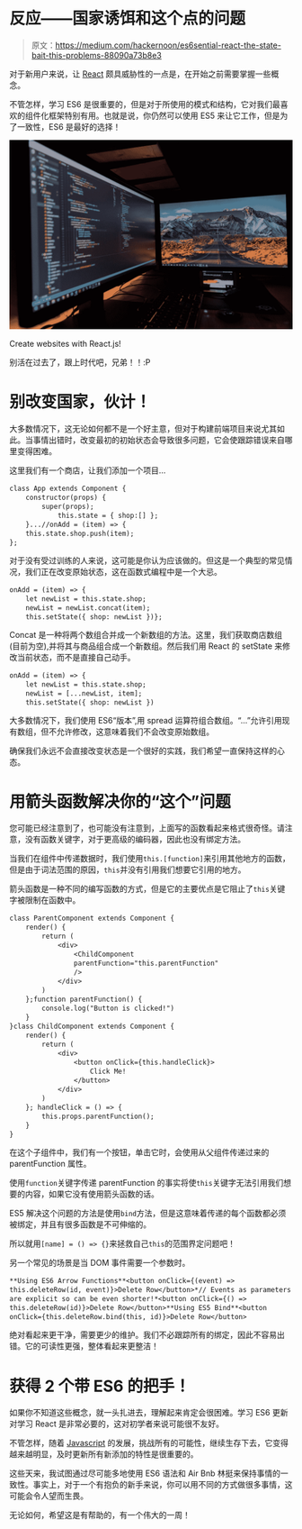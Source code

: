 # 反应——国家诱饵和这个点的问题

> 原文：<https://medium.com/hackernoon/es6sential-react-the-state-bait-this-problems-88090a73b8e3>

对于新用户来说，让 [React](https://hackernoon.com/tagged/react) 颇具威胁性的一点是，在开始之前需要掌握一些概念。

不管怎样，学习 ES6 是很重要的，但是对于所使用的模式和结构，它对我们最喜欢的组件化框架特别有用。也就是说，你仍然可以使用 ES5 来让它工作，但是为了一致性，ES6 是最好的选择！

![](img/04e55182c43893ca4da7dee719631188.png)

Create websites with React.js!

别活在过去了，跟上时代吧，兄弟！！:P

# 别改变国家，伙计！

大多数情况下，这无论如何都不是一个好主意，但对于构建前端项目来说尤其如此。当事情出错时，改变最初的初始状态会导致很多问题，它会使跟踪错误来自哪里变得困难。

这里我们有一个商店，让我们添加一个项目…

```
class App extends Component { 
    constructor(props) {  
        super(props);  
            this.state = { shop:[] }; 
    }...//onAdd = (item) => {  
    this.state.shop.push(item);
};
```

对于没有受过训练的人来说，这可能是你认为应该做的。但这是一个典型的常见情况，我们正在改变原始状态，这在函数式编程中是一个大忌。

```
onAdd = (item) => { 
    let newList = this.state.shop;
    newList = newList.concat(item);
    this.setState({ shop: newList })};
```

Concat 是一种将两个数组合并成一个新数组的方法。这里，我们获取商店数组(目前为空),并将其与商品组合成一个新数组。然后我们用 React 的 setState 来修改当前状态，而不是直接自己动手。

```
onAdd = (item) => {
    let newList = this.state.shop;
    newList = [...newList, item];
    this.setState({ shop: newList })
```

大多数情况下，我们使用 ES6“版本”,用 spread 运算符组合数组。“…”允许引用现有数组，但不允许修改，这意味着我们不会改变原始数组。

确保我们永远不会直接改变状态是一个很好的实践，我们希望一直保持这样的心态。

# 用箭头函数解决你的“这个”问题

您可能已经注意到了，也可能没有注意到，上面写的函数看起来格式很奇怪。请注意，没有函数关键字，对于更高级的编码器，因此也没有绑定方法。

当我们在组件中传递数据时，我们使用`this.[function]`来引用其他地方的函数，但是由于词法范围的原因，`this`并没有引用我们想要它引用的地方。

箭头函数是一种不同的编写函数的方式，但是它的主要优点是它阻止了`this`关键字被限制在函数中。

```
class ParentComponent extends Component {
    render() {
        return (
            <div>
                <ChildComponent 
                parentFunction="this.parentFunction" 
                />
            </div>
        )
    };function parentFunction() {
        console.log("Button is clicked!")
    }
}class ChildComponent extends Component {
    render() {
        return (
            <div>
                <button onClick={this.handleClick}>
                    Click Me!
                </button>
            </div>
        )
    }; handleClick = () => {
        this.props.parentFunction();
    }
}
```

在这个子组件中，我们有一个按钮，单击它时，会使用从父组件传递过来的 parentFunction 属性。

使用`function`关键字传递 parentFunction 的事实将使`this`关键字无法引用我们想要的内容，如果它没有使用箭头函数的话。

ES5 解决这个问题的方法是使用`bind`方法，但是这意味着传递的每个函数都必须被绑定，并且有很多函数是不可伸缩的。

所以就用`[name] = () => {}`来拯救自己`this`的范围界定问题吧！

另一个常见的场景是当 DOM 事件需要一个参数时。

```
**Using ES6 Arrow Functions**<button onClick={(event) => this.deleteRow(id, event)}>Delete Row</button>*// Events as parameters are explicit so can be even shorter!*<button onClick={() => this.deleteRow(id)}>Delete Row</button>**Using ES5 Bind**<button onClick={this.deleteRow.bind(this, id)}>Delete Row</button>
```

绝对看起来更干净，需要更少的维护。我们不必跟踪所有的绑定，因此不容易出错。它的可读性更强，整体看起来更整洁！

# 获得 2 个带 ES6 的把手！

如果你不知道这些概念，就一头扎进去，理解起来肯定会很困难。学习 ES6 更新对学习 React 是非常必要的，这对初学者来说可能很不友好。

不管怎样，随着 [Javascript](https://hackernoon.com/tagged/javascript) 的发展，挑战所有的可能性，继续生存下去，它变得越来越明显，及时更新所有新添加的特性是很重要的。

这些天来，我试图通过尽可能多地使用 ES6 语法和 Air Bnb 林挺来保持事情的一致性。事实上，对于一个有抱负的新手来说，你可以用不同的方式做很多事情，这可能会令人望而生畏。

无论如何，希望这是有帮助的，有一个伟大的一周！